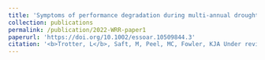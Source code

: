 ```yaml
---
title: 'Symptoms of performance degradation during multi-annual drought: a large-sample, multi-model study.'
collection: publications
permalink: /publication/2022-WRR-paper1
paperurl: 'https://doi.org/10.1002/essoar.10509844.3'
citation: '<b>Trotter, L</b>, Saft, M, Peel, MC, Fowler, KJA Under review (submitted Dec 2021). &apos;Symptoms of performance degradation during multi-annual drought: a large-sample, multi-model study.&apos; Under review in <i>Water Resources Research</i>. Pre-print  doi:10.1002/essoar.10509844.3'
---
```

